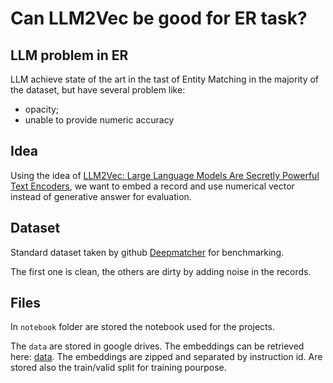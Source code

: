 # Can LLM2Vec be good for ER task?

## LLM problem in ER

LLM achieve state of the art in the tast of Entity Matching in the majority of the dataset, but have several problem like:
-   opacity;
-   unable to provide numeric accuracy

## Idea

Using the idea of [LLM2Vec: Large Language Models Are Secretly Powerful Text Encoders](https://arxiv.org/abs/2404.05961), we want to embed a record and use numerical vector instead of generative answer for evaluation.

## Dataset
Standard dataset taken by github [Deepmatcher](https://github.com/anhaidgroup/deepmatcher/blob/master/Datasets.md) for benchmarking.

The first one is clean, the others are dirty by adding noise in the records.

## Files

In `notebook`  folder are stored the notebook used for the projects.

The `data` are stored in google drives. The embeddings can be retrieved here: [data](https://drive.google.com/drive/folders/1BTyFyfAgUPi4sshXUhit7Lcf62SXFte6?usp=sharing). 
The embeddings are zipped and separated by instruction id. 
Are stored also the train/valid split for training pourpose. 
